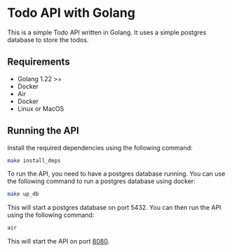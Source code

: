 # Todo API with Golang

This is a simple Todo API written in Golang. It uses a simple postgres database to store the todos.

## Requirements

- Golang 1.22 >=
- Docker
- Air
- Docker
- Linux or MacOS

## Running the API

Install the required dependencies using the following command:

```bash
make install_deps
```

To run the API, you need to have a postgres database running. You can use the following command to run a postgres database using docker:

```bash
make up_db
```

This will start a postgres database on port 5432. You can then run the API using the following command:

```bash
air
```

This will start the API on port [8080](http://localhost:8080).